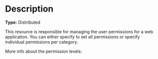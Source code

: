 # Description

**Type:** Distributed

This resource is responsible for managing the user permissions for a web
application. You can either specify to set all permissions or specify
individual permissions per category.

More info about the permission levels:
